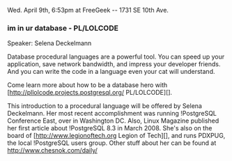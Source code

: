   Wed.  April 9th, 6:53pm at FreeGeek -- 1731 SE 10th Ave.

### im in ur database - PL/LOLCODE

Speaker:  Selena Deckelmann

Database procedural languages are a powerful tool. You can speed up
your application, save network bandwidth, and impress your developer
friends.  And you can write the code in a language even your cat will
understand.

Come learn more about how to be a database hero with [http://pllolcode.projects.postgresql.org/ PL/LOLCODE][].

This introduction to a procedural language will be offered by Selena
Deckelmann. Her most recent accomplishment was running !PostgreSQL
Conference East, over in Washington DC. Also, Linux Magazine published
her first article about !PostgreSQL 8.3 in March 2008. She's also on
the board of [http://www.legionoftech.org Legion of Tech][], and runs
PDXPUG, the local !PostgreSQL users group. Other stuff about her can be
found at http://www.chesnok.com/daily/
